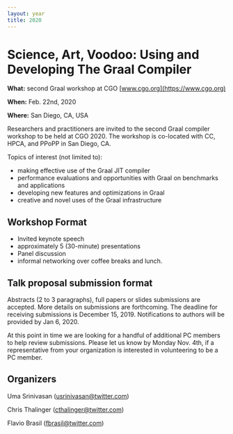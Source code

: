 ```yaml
---
layout: year
title: 2020
---
```


# Science, Art, Voodoo: Using and Developing The Graal Compiler

**What:** second Graal workshop at CGO [www.cgo.org](https://www.cgo.org)

**When:** Feb. 22nd, 2020

**Where:** San Diego, CA, USA

Researchers and practitioners are invited to the second Graal compiler workshop to be held at CGO 2020. The workshop is co-located with CC, HPCA, and PPoPP in San Diego, CA.

Topics of interest (not limited to):
- making effective use of the Graal JIT compiler
- performance evaluations and opportunities with Graal on benchmarks and applications
- developing new features and optimizations in Graal
- creative and novel uses of the Graal infrastructure

## Workshop Format
- Invited keynote speech
- approximately 5 (30-minute) presentations
- Panel discussion
- informal networking over coffee breaks and lunch.

## Talk proposal submission format
Abstracts (2 to 3 paragraphs), full papers or slides submissions are accepted. More details on submissions are forthcoming. The deadline for receiving submissions is December 15, 2019. Notifications to authors will be provided by Jan 6, 2020.

At this point in time we are looking for a handful of additional PC members to help review submissions. Please let us know by Monday Nov. 4th, if a representative from your organization is interested in volunteering to be a PC member.

## Organizers

Uma Srinivasan ([usrinivasan@twitter.com](mailto:usrinivasan@twitter.com))

Chris Thalinger ([cthalinger@twitter.com](mailto:cthalinger@twitter.com))

Flavio Brasil ([fbrasil@twitter.com](mailto:fbrasil@twitter.com))
